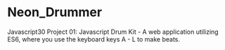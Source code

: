 # Neon_Drummer
Javascript30 Project 01: Javascript Drum Kit - A web application utilizing ES6, where you use the keyboard keys A - L to make beats.
